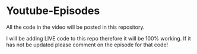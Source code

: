 # Youtube-Episodes
All the code in the video will be posted in this repository. 

I will be adding LIVE code to this repo therefore it will be 100% working.
If it has not be updated please comment on the episode for that code!
